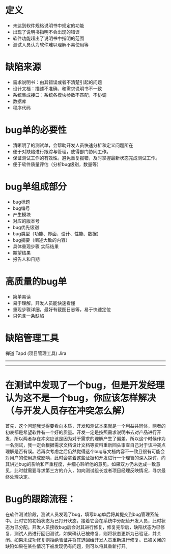 # 定义
+ 未达到软件规格说明书中规定的功能
+ 出现了说明书指明不会出现的错误
+ 软件功能超出了说明书中指明的范围
+ 测试人员认为软件难以理解不易使用等
# 缺陷来源
+ 需求说明书：由其错误或者不清楚引起的问题
+ 设计文档：描述不准确、和需求说明书不一致
+ 系统集成接口：系统各模块参数不匹配，不协调
+ 数据库
+ 程序代码
# bug单的必要性
+ 清晰明了的测试单，会帮助开发人员快速分析和定义问题所在
+ 便于对缺陷进行跟踪与管理，使得部门协同工作。
+ 保证测试工作的有效性。避免重复报错，及时掌握最新状态完成测试工作。
+ 便于软件质量评估（分析bug级别，数量等）
# bug单组成部分
+ bug标题
+ bug编号
+ 产生模块
+ 对应的版本号
+ bug优先级别
+ bug类型（功能、界面、设计、性能、数据）
+ bug摘要（阐述大致的内容）
+ 具体重现步骤 实际结果
+ 期望结果
+ 报告人和日期
# 高质量的bug单
+ 简单易读
+ 易于理解，开发人员能快速看懂
+ 重现步骤详细，最好有截图日志等，易于快速定位
+ 只包含一条缺陷

# 缺陷管理工具
禅道 Tapd (项目管理工具) Jira

-----
-----


# 在测试中发现了一个bug，但是开发经理认为这不是一个bug，你应该怎样解决（与开发人员存在冲突怎么解）
首先，这个问题我觉得要看向本质，开发和测试本来就是一个利益共同体，两者的初衷都是希望软件有一个好的质量。开发一定是按照需求说明书去对产品进行开发，所以两者存在冲突应该是因为对于需求的理解产生了偏差。所以这个时候作为一名测试，我一定会根据需求文档设计文档等资料重新回头审查自己对于该冲突点理解是否有误。若再次考虑之后仍然觉得这个bug与文档内容不一致且很有可能会对用户的使用造成影响，此时会拿着这些证据和开发进行一个理智的深入探讨，向其讲述bug的影响和严重程度，并细心聆听他的意见。如果双方仍未达成一致意见，此时就需要寻求第三方的介入，如向测试组长或者项目经理反映情况，寻求最终处理决定。



# Bug的跟踪流程：
在软件测试阶段，测试人员发现了bug，填写bug单后将其提交到bug管理系统中。此时它的初始状态为已打开状态，接着它会在系统中分配给开发人员，此时状态为已分配。开发人员接收bug后会对其进行修复，修复完毕后，缺陷状态为已修复，测试人员进行回归测试，如果确认已被修复，则将状态更新为已验证，并关闭。如果未成功修复则拒绝验证并将其退回给开发人员重新进行修复。已被关闭的缺陷如果在某些情况下被发现仍有问题，则可以将其重新打开。

